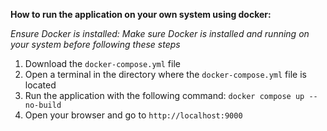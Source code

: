 **How to run the application on your own system using docker:**

_Ensure Docker is installed: Make sure Docker is installed and running on your system before following these steps_
1. Download the `docker-compose.yml` file
2. Open a terminal in the directory where the `docker-compose.yml` file is located
3. Run the application with the following command: `docker compose up --no-build`
4. Open your browser and go to `http://localhost:9000`
